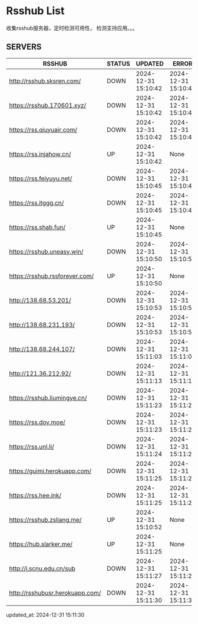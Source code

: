 # Rsshub List

收集rsshub服务器，定时检测可用性， 检测支持应用。。。


## SERVERS

|  RSSHUB   | STATUS  | UPDATED  | ERROR  | TWITTER |  
|  ----  | ----  | ----  | ----  | ---- |  
| http://rsshub.sksren.com/ | DOWN | 2024-12-31 15:10:42 | 2024-12-31 15:10:42 |  
| https://rsshub.170601.xyz/ | DOWN | 2024-12-31 15:10:42 | 2024-12-31 15:10:42 |  
| https://rss.qiuyuair.com/ | DOWN | 2024-12-31 15:10:42 | 2024-12-31 15:10:42 |  
| https://rss.injahow.cn/ | UP | 2024-12-31 15:10:42 | None ||  
| https://rss.feiyuyu.net/ | DOWN | 2024-12-31 15:10:45 | 2024-12-31 15:10:45 |  
| https://rss.itggg.cn/ | DOWN | 2024-12-31 15:10:45 | 2024-12-31 15:10:45 |  
| https://rss.shab.fun/ | UP | 2024-12-31 15:10:45 | None ||  
| https://rsshub.uneasy.win/ | DOWN | 2024-12-31 15:10:50 | 2024-12-31 15:10:50 |  
| https://rsshub.rssforever.com/ | UP | 2024-12-31 15:10:50 | None ||  
| http://138.68.53.201/ | DOWN | 2024-12-31 15:10:53 | 2024-12-31 15:10:53 |  
| http://138.68.231.193/ | DOWN | 2024-12-31 15:10:53 | 2024-12-31 15:10:53 |  
| http://138.68.244.107/ | DOWN | 2024-12-31 15:11:03 | 2024-12-31 15:11:03 |  
| http://121.36.212.92/ | DOWN | 2024-12-31 15:11:13 | 2024-12-31 15:11:13 |  
| https://rsshub.liumingye.cn/ | DOWN | 2024-12-31 15:11:23 | 2024-12-31 15:11:23 |  
| https://rss.dov.moe/ | DOWN | 2024-12-31 15:11:23 | 2024-12-31 15:11:23 |  
| https://rss.unl.li/ | DOWN | 2024-12-31 15:11:24 | 2024-12-31 15:11:24 |  
| https://guimi.herokuapp.com/ | DOWN | 2024-12-31 15:11:25 | 2024-12-31 15:11:25 |  
| https://rss.hee.ink/ | DOWN | 2024-12-31 15:11:25 | 2024-12-31 15:11:25 |  
| https://rsshub.zsliang.me/ | UP | 2024-12-31 15:10:52 | None |OK|  
| https://hub.slarker.me/ | UP | 2024-12-31 15:11:25 | None ||  
| http://i.scnu.edu.cn/sub | DOWN | 2024-12-31 15:11:27 | 2024-12-31 15:11:27 |  
| http://rsshubusr.herokuapp.com/ | DOWN | 2024-12-31 15:11:30 | 2024-12-31 15:11:30 |  
  

updated_at: 2024-12-31 15:11:30  
